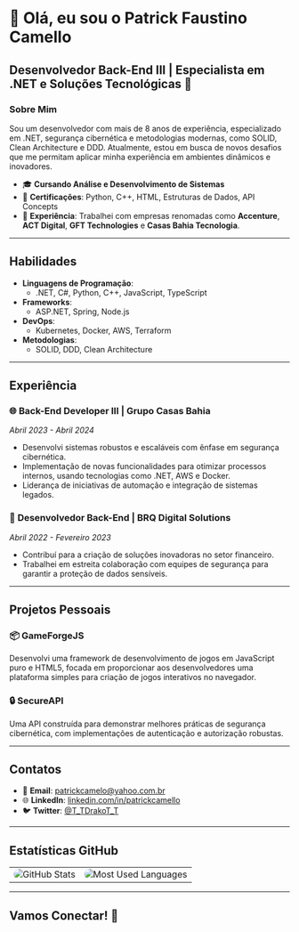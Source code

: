# 👋 Olá, eu sou o Patrick Faustino Camello

## Desenvolvedor Back-End III | Especialista em .NET e Soluções Tecnológicas 🚀

<!-- ![Imagem de perfil](link-da-imagem) -->

### Sobre Mim

Sou um desenvolvedor com mais de 8 anos de experiência, especializado em .NET, segurança cibernética e metodologias modernas, como SOLID, Clean Architecture e DDD. Atualmente, estou em busca de novos desafios que me permitam aplicar minha experiência em ambientes dinâmicos e inovadores.

- 🎓 **Cursando Análise e Desenvolvimento de Sistemas**
- 🔧 **Certificações**: Python, C++, HTML, Estruturas de Dados, API Concepts
- 💼 **Experiência**: Trabalhei com empresas renomadas como **Accenture**, **ACT Digital**, **GFT Technologies** e **Casas Bahia Tecnologia**.

---

## Habilidades

- **Linguagens de Programação**:
  - .NET, C#, Python, C++, JavaScript, TypeScript
- **Frameworks**:
  - ASP.NET, Spring, Node.js
- **DevOps**:
  - Kubernetes, Docker, AWS, Terraform
- **Metodologias**:
  - SOLID, DDD, Clean Architecture

---

## Experiência

### 🌐 **Back-End Developer III** | **Grupo Casas Bahia**  
*Abril 2023 - Abril 2024*  
- Desenvolvi sistemas robustos e escaláveis com ênfase em segurança cibernética.
- Implementação de novas funcionalidades para otimizar processos internos, usando tecnologias como .NET, AWS e Docker.
- Liderança de iniciativas de automação e integração de sistemas legados.

### 🏦 **Desenvolvedor Back-End** | **BRQ Digital Solutions**  
*Abril 2022 - Fevereiro 2023*  
- Contribuí para a criação de soluções inovadoras no setor financeiro.
- Trabalhei em estreita colaboração com equipes de segurança para garantir a proteção de dados sensíveis.

---

## Projetos Pessoais

### 📦 **GameForgeJS**  
Desenvolvi uma framework de desenvolvimento de jogos em JavaScript puro e HTML5, focada em proporcionar aos desenvolvedores uma plataforma simples para criação de jogos interativos no navegador.

### 🔒 **SecureAPI**  
Uma API construída para demonstrar melhores práticas de segurança cibernética, com implementações de autenticação e autorização robustas.

---

## Contatos

- 📧 **Email**: [patrickcamelo@yahoo.com.br](mailto:patrickcamelo@yahoo.com.br)
- 🌐 **LinkedIn**: [linkedin.com/in/patrickcamello](https://www.linkedin.com/in/patrickcamello)
- 🐦 **Twitter**: [@T_TDrakoT_T](https://x.com/T_TDrakoT_T)

---

## Estatísticas GitHub

<table align="center" style="border-collapse: collapse;">
  <tr>
    <td align="center" style="border: none;">
      <!-- Widget de Estatísticas do GitHub -->
      <img 
           src="https://github-readme-stats.vercel.app/api?username=drakopit&show_icons=true&theme=radical" 
           alt="GitHub Stats" 
           style="border-radius: 10px;"
      />
    </td>
    <td align="center" style="border: none;">
      <!-- Widget de Linguagens Mais Usadas -->
      <img 
           src="https://github-readme-stats.vercel.app/api/top-langs/?username=drakopit&layout=compact&theme=radical" 
           alt="Most Used Languages" 
           style="border-radius: 10px;"
      />
    </td>
  </tr>
</table>

---

## Vamos Conectar! 🚀
